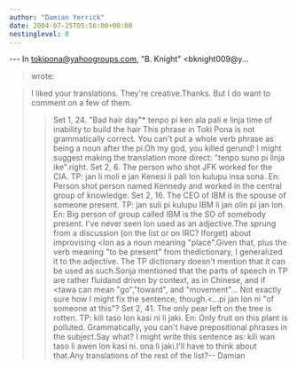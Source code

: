 ```yaml
---
author: "Damian Yerrick"
date: 2004-07-25T05:56:00+00:00
nestinglevel: 0
---
```

\---
 In [tokipona@yahoogroups.com](mailto://tokipona@yahoogroups.com), "B. Knight" <bknight009@y...
> wrote:

> I liked your translations. They're creative.Thanks.
> But I do want to comment on a few of them.
>> Set 1, 24. "Bad hair day"\* tenpo pi ken ala pali e linja
> time of inability to build the hair
> This phrase in Toki Pona is not grammatically correct.
> You can't put a whole verb phrase as being a noun
> after the pi.Oh my god, you killed gerund!
> I might suggest making the translation
> more direct: "tenpo suno pi linja ike".right.
> Set 2, 6. The person who shot JFK worked for the CIA.
> TP: jan li moli e jan Kenesi li pali lon kulupu insa
> sona.
> En: Person shot person named Kennedy and worked in the
> central group of knowledge.
>> Set 2, 16. The CEO of IBM is the spouse of someone
> present.
> TP: jan suli pi kulupu IBM li jan olin pi jan lon.
> En: Big person of group called IBM is the SO of
> somebody present.
> I've never seen lon used as an adjective.The sprung from a discussion (on the list or on IRC? Iforget) about improvising <lon
> as a noun meaning "place".Given that, plus the verb meaning "to be present" from thedictionary, I generalized it to the adjective.
> The TP dictionary doesn't mention that it can be used as such.Sonja mentioned that the parts of speech in TP are rather fluidand driven by context, as in Chinese, and if <tawa
> can mean "go","toward", and "movement"...
> Not exactly sure how I might fix the sentence, though.<...pi jan lon ni
> "of someone at this"?
> Set 2, 41. The only pear left on the tree is rotten.
> TP: kili taso lon kasi ni li jaki.
> En: Only fruit on this plant is polluted.
> Grammatically, you can't have prepositional phrases in
> the subject.Say what?
> I might write this sentence as:
> kili wan taso li awen lon kasi ni. ona li jaki.I'll have to think about that.Any translations of the rest of the list?--
Damian
